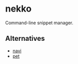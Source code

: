 # nekko

Command-line snippet manager.

## Alternatives

- [navi](https://github.com/denisidoro/navi)
- [pet](https://github.com/knqyf263/pet)
